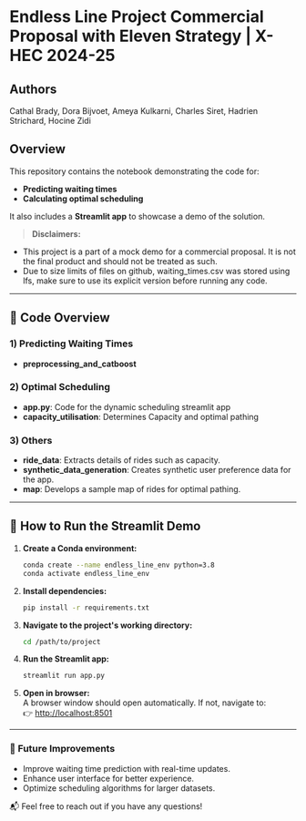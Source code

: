 # Endless Line Project Commercial Proposal with Eleven Strategy | X-HEC 2024-25

## Authors
Cathal Brady, Dora Bijvoet, Ameya Kulkarni, Charles Siret, Hadrien Strichard, Hocine Zidi

##

## Overview
This repository contains the notebook demonstrating the code for:
- **Predicting waiting times**
- **Calculating optimal scheduling**

It also includes a **Streamlit app** to showcase a demo of the solution.

> **Disclaimers:**
- This project is a part of a mock demo for a commercial proposal. It is not the final product and should not be treated as such.
- Due to size limits of files on github, waiting_times.csv was stored using lfs, make sure to use its explicit version before running any code.

---

## 📂 Code Overview

### 1) Predicting Waiting Times  
- **preprocessing_and_catboost**

### 2) Optimal Scheduling  
- **app.py**: Code for the dynamic scheduling streamlit app
- **capacity_utilisation**: Determines Capacity and optimal pathing

### 3) Others  
- **ride_data**: Extracts details of rides such as capacity.  
- **synthetic_data_generation**: Creates synthetic user preference data for the app.  
- **map**: Develops a sample map of rides for optimal pathing.

---

## 🚀 How to Run the Streamlit Demo

1. **Create a Conda environment:**  
   ```bash
   conda create --name endless_line_env python=3.8
   conda activate endless_line_env
   ```

2. **Install dependencies:**  
   ```bash
   pip install -r requirements.txt
   ```

3. **Navigate to the project's working directory:**  
   ```bash
   cd /path/to/project
   ```

4. **Run the Streamlit app:**  
   ```bash
   streamlit run app.py
   ```

5. **Open in browser:**  
   A browser window should open automatically. If not, navigate to:  
   👉 [http://localhost:8501](http://localhost:8501)

---

### 🔧 Future Improvements
- Improve waiting time prediction with real-time updates.
- Enhance user interface for better experience.
- Optimize scheduling algorithms for larger datasets.

📬 Feel free to reach out if you have any questions!
